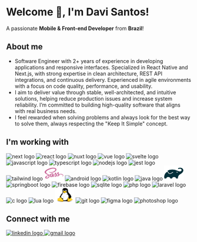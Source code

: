 <h1 align="left">Welcome 👋, I'm Davi Santos!</h1>

<p align="left">A passionate <b>Mobile & Front-end Developer</b> from <b>Brazil</b>!</p>

<h2 align="left">About me</h2>

<ul align="left">
<li>Software Engineer with 2+ years of experience in developing applications and responsive interfaces. Specialized in React Native and Next.js, with strong expertise in clean architecture, REST API integrations, and continuous delivery. Experienced in agile environments with a focus on code quality, performance, and usability.</li>
<li>I aim to deliver value through stable, well-architected, and intuitive solutions, helping reduce production issues and increase system reliability. I’m committed to building high-quality software that aligns with real business needs.</li>
<li>I feel rewarded when solving problems and always look for the best way to solve them, always respecting the "Keep It Simple" concept.</li>
</ul>

<h2 align="left">I'm working with</h2>

<div align="left">
  <img src="https://cdn.worldvectorlogo.com/logos/nextjs-2.svg" height="40" width="52" alt="next logo"  />
  <img src="https://cdn.jsdelivr.net/gh/devicons/devicon/icons/react/react-original.svg" height="40" width="52" alt="react logo"  />
  <img src="https://www.vectorlogo.zone/logos/nuxtjs/nuxtjs-icon.svg" height="40" width="52" alt="nuxt logo"  />
  <img src="https://upload.wikimedia.org/wikipedia/commons/9/95/Vue.js_Logo_2.svg" height="40" width="52" alt="vue logo"  />
  <img src="https://upload.wikimedia.org/wikipedia/commons/1/1b/Svelte_Logo.svg" height="40" width="52" alt="svelte logo"  />
  <img src="https://cdn.jsdelivr.net/gh/devicons/devicon/icons/javascript/javascript-original.svg" height="40" width="52" alt="javascript logo"  />
  <img src="https://cdn.jsdelivr.net/gh/devicons/devicon/icons/typescript/typescript-original.svg" height="40" width="52" alt="typescript logo"  />
  <img src="https://cdn.jsdelivr.net/gh/devicons/devicon/icons/nodejs/nodejs-original.svg" height="40" width="52" alt="nodejs logo"  />
  <img src="https://www.vectorlogo.zone/logos/jestjsio/jestjsio-icon.svg" height="40" width="40" alt="jest logo"  />
  <img src="https://www.vectorlogo.zone/logos/tailwindcss/tailwindcss-icon.svg" height="40" width="40" alt="tailwind logo"  />
  <img src="https://raw.githubusercontent.com/devicons/devicon/master/icons/sass/sass-original.svg" height="40" width="52" alt="sass logo"  />
  <img src="https://cdn.jsdelivr.net/gh/devicons/devicon/icons/android/android-original.svg" height="40" width="52" alt="android logo"  />
  <img src="https://cdn.jsdelivr.net/gh/devicons/devicon/icons/kotlin/kotlin-original.svg" height="40" width="52" alt="kotlin logo"  />
  <img src="https://cdn.jsdelivr.net/gh/devicons/devicon/icons/java/java-original.svg" height="40" width="52" alt="java logo"  />
  <img src="https://raw.githubusercontent.com/devicons/devicon/v2.16.0/icons/gradle/gradle-original.svg" height="40" width="52" alt="gradle logo"  />
  <img src="https://www.vectorlogo.zone/logos/springio/springio-icon.svg" height="40" width="40" alt="springboot logo"  />
  <img src="https://www.vectorlogo.zone/logos/firebase/firebase-icon.svg" height="40" width="52" alt="firebase logo"  />
  <img src="https://www.vectorlogo.zone/logos/sqlite/sqlite-icon.svg" height="40" width="40" alt="sqlite logo"  />
  <img src="https://cdn.jsdelivr.net/gh/devicons/devicon/icons/php/php-original.svg" height="40" width="52" alt="php logo"  />
  <img src="https://upload.wikimedia.org/wikipedia/commons/thumb/9/9a/Laravel.svg/231px-Laravel.svg.png" height="40" width="40" alt="laravel logo"  />
  <img src="https://cdn.jsdelivr.net/gh/devicons/devicon/icons/c/c-original.svg" height="40" width="52" alt="c logo"  />
  <img src="https://upload.wikimedia.org/wikipedia/commons/c/cf/Lua-Logo.svg" height="40" width="40" alt="lua logo"  />
  <img src="https://raw.githubusercontent.com/devicons/devicon/master/icons/linux/linux-original.svg" height="40" width="52" alt="linux logo"  />
  <img src="https://www.vectorlogo.zone/logos/git-scm/git-scm-icon.svg" height="40" width="52" alt="git logo"  />
  <img src="https://cdn.jsdelivr.net/gh/devicons/devicon/icons/figma/figma-original.svg" height="40" width="52" alt="figma logo"  />
  <img src="https://cdn.jsdelivr.net/gh/devicons/devicon/icons/photoshop/photoshop-plain.svg" height="40" width="52" alt="photoshop logo"  />
</div>

<h2 align="left">Connect with me</h2>

<div align="left">
  <a href="https://www.linkedin.com/in/daavsnts/" target="_blank">
    <img src="https://raw.githubusercontent.com/maurodesouza/profile-readme-generator/master/src/assets/icons/social/linkedin/default.svg" width="52" height="40" alt="linkedin logo"  />
  </a>
  <a href="mailto:daavsantosl@gmail.com" target="_blank">
    <img src="https://raw.githubusercontent.com/maurodesouza/profile-readme-generator/master/src/assets/icons/social/gmail/default.svg" width="52" height="40" alt="gmail logo"  />
  </a>
</div>
